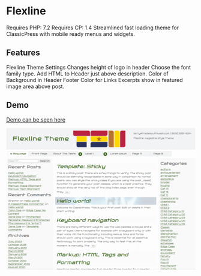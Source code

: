 # Flexline
Requires PHP: 7.2
Requires CP:  1.4
Streamlined fast loading theme for ClassicPress with mobile ready menus and widgets.

## Features
Flexline Theme Settings
Changes height of logo in header
Choose the font family type.
Add HTML to Header just above description.
Color of Background in Header Footer
Color for Links
Excerpts show in featured image area above post.

## Demo 
[Demo can be seen here](https://classicpress-themes.com/flexline/)

![flexline theme](https://github.com/tradesouthwest/flexline/blob/main/screenshot.png)
